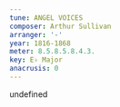 ```yaml
---
tune: ANGEL VOICES
composer: Arthur Sullivan
arranger: '-'
year: 1816-1868
meter: 8.5.8.5.8.4.3.
key: E♭ Major
anacrusis: 0
---
```

undefined